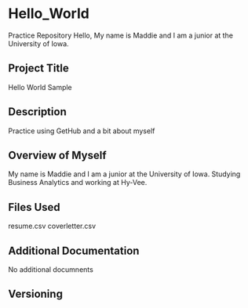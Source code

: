 # Hello_World
Practice Repository
Hello, My name is Maddie and I am a junior at the University of Iowa.
## Project Title
Hello World Sample
## Description
Practice using GetHub and a bit about myself
## Overview of Myself
My name is Maddie and I am a junior at the University of Iowa.
Studying Business Analytics and working at Hy-Vee.
## Files Used
resume.csv 
coverletter.csv
## Additional Documentation
No additional documnents 
## Versioning
